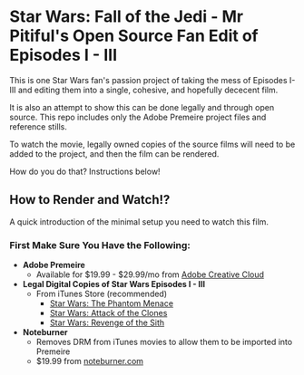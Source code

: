 # Star Wars: Fall of the Jedi -  Mr Pitiful's Open Source Fan Edit of Episodes I - III

This is one Star Wars fan's passion project of taking the mess of Episodes I-III 
and editing them into a single, cohesive, and hopefully dececent film.

It is also an attempt to show this can be done legally and through open source.
This repo includes only the Adobe Premeire project files and reference stills.

To watch the movie, legally owned copies of the source films will need to be 
added to the project, and then the film can be rendered.  

How do you do that?  Instructions below!

## How to Render and Watch!?

A quick introduction of the minimal setup you need to watch this film.

### First Make Sure You Have the Following:
* **Adobe Premeire**
  * Available for $19.99 - $29.99/mo from [Adobe Creative Cloud](https://creative.adobe.com/plans?single_app=premiere)
* **Legal Digital Copies of Star Wars Episodes I - III**
  * From iTunes Store (recommended)
      * [Star Wars: The Phantom Menace](https://itunes.apple.com/us/movie/star-wars-the-phantom-menace/id975080816)
      * [Star Wars: Attack of the Clones](https://itunes.apple.com/us/movie/star-wars-attack-of-the-clones/id975101586)
      * [Star Wars: Revenge of the Sith](https://itunes.apple.com/us/movie/star-wars-revenge-of-the-sith/id975521762)
* **Noteburner** 
    * Removes DRM from iTunes movies to allow them to be imported into Premeire
    * $19.99 from [noteburner.com](https://noteburner.com)
